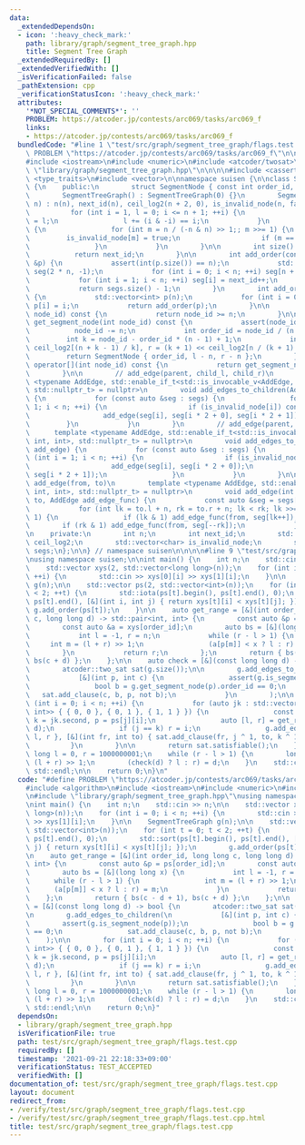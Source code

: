 ```yaml
---
data:
  _extendedDependsOn:
  - icon: ':heavy_check_mark:'
    path: library/graph/segment_tree_graph.hpp
    title: Segment Tree Graph
  _extendedRequiredBy: []
  _extendedVerifiedWith: []
  _isVerificationFailed: false
  _pathExtension: cpp
  _verificationStatusIcon: ':heavy_check_mark:'
  attributes:
    '*NOT_SPECIAL_COMMENTS*': ''
    PROBLEM: https://atcoder.jp/contests/arc069/tasks/arc069_f
    links:
    - https://atcoder.jp/contests/arc069/tasks/arc069_f
  bundledCode: "#line 1 \"test/src/graph/segment_tree_graph/flags.test.cpp\"\n#define\
    \ PROBLEM \"https://atcoder.jp/contests/arc069/tasks/arc069_f\"\n\n#include <algorithm>\n\
    #include <iostream>\n#include <numeric>\n#include <atcoder/twosat>\n\n#line 1\
    \ \"library/graph/segment_tree_graph.hpp\"\n\n\n\n#include <cassert>\n#include\
    \ <type_traits>\n#include <vector>\n\nnamespace suisen {\n\nclass SegmentTreeGraph\
    \ {\n    public:\n        struct SegmentNode { const int order_id, l, r; };\n\n\
    \        SegmentTreeGraph() : SegmentTreeGraph(0) {}\n        SegmentTreeGraph(int\
    \ n) : n(n), next_id(n), ceil_log2(n + 2, 0), is_invalid_node(n, false) {\n  \
    \          for (int i = 1, l = 0; i <= n + 1; ++i) {\n                ceil_log2[i]\
    \ = l;\n                l += (i & -i) == i;\n            }\n            if (n)\
    \ {\n                for (int m = n / (-n & n) >> 1;; m >>= 1) {\n           \
    \         is_invalid_node[m] = true;\n                    if (m == 0) break;\n\
    \                }\n            }\n        }\n\n        int size() const {\n \
    \           return next_id;\n        }\n\n        int add_order(const std::vector<int>\
    \ &p) {\n            assert(int(p.size()) == n);\n            std::vector<int>\
    \ seg(2 * n, -1);\n            for (int i = 0; i < n; ++i) seg[n + i] = p[i];\n\
    \            for (int i = 1; i < n; ++i) seg[i] = next_id++;\n            segs.push_back(std::move(seg));\n\
    \            return segs.size() - 1;\n        }\n        int add_order_identity()\
    \ {\n            std::vector<int> p(n);\n            for (int i = 0; i < n; ++i)\
    \ p[i] = i;\n            return add_order(p);\n        }\n\n        bool is_segment_node(int\
    \ node_id) const {\n            return node_id >= n;\n        }\n\n        SegmentNode\
    \ get_segment_node(int node_id) const {\n            assert(node_id >= n);\n \
    \           node_id -= n;\n            int order_id = node_id / (n - 1);\n   \
    \         int k = node_id - order_id * (n - 1) + 1;\n            int l = k <<\
    \ ceil_log2[(n + k - 1) / k], r = (k + 1) << ceil_log2[n / (k + 1) + 1];\n   \
    \         return SegmentNode { order_id, l - n, r - n };\n        }\n        SegmentNode\
    \ operator[](int node_id) const {\n            return get_segment_node(node_id);\n\
    \        }\n\n        // add_edge(parent, child_l, child_r)\n        template\
    \ <typename AddEdge, std::enable_if_t<std::is_invocable_v<AddEdge, int, int, int>,\
    \ std::nullptr_t> = nullptr>\n        void add_edges_to_children(AddEdge add_edge)\
    \ {\n            for (const auto &seg : segs) {\n                for (int i =\
    \ 1; i < n; ++i) {\n                    if (is_invalid_node[i]) continue;\n  \
    \                  add_edge(seg[i], seg[i * 2 + 0], seg[i * 2 + 1]);\n       \
    \         }\n            }\n        }\n        // add_edge(parent, child)\n  \
    \      template <typename AddEdge, std::enable_if_t<std::is_invocable_v<AddEdge,\
    \ int, int>, std::nullptr_t> = nullptr>\n        void add_edges_to_children(AddEdge\
    \ add_edge) {\n            for (const auto &seg : segs) {\n                for\
    \ (int i = 1; i < n; ++i) {\n                    if (is_invalid_node[i]) continue;\n\
    \                    add_edge(seg[i], seg[i * 2 + 0]);\n                    add_edge(seg[i],\
    \ seg[i * 2 + 1]);\n                }\n            }\n        }\n\n        //\
    \ add_edge(from, to)\n        template <typename AddEdge, std::enable_if_t<std::is_invocable_v<AddEdge,\
    \ int, int>, std::nullptr_t> = nullptr>\n        void add_edge(int from, SegmentNode\
    \ to, AddEdge add_edge_func) {\n            const auto &seg = segs[to.order_id];\n\
    \            for (int lk = to.l + n, rk = to.r + n; lk < rk; lk >>= 1, rk >>=\
    \ 1) {\n                if (lk & 1) add_edge_func(from, seg[lk++]);\n        \
    \        if (rk & 1) add_edge_func(from, seg[--rk]);\n            }\n        }\n\
    \n    private:\n        int n;\n        int next_id;\n        std::vector<int>\
    \ ceil_log2;\n        std::vector<char> is_invalid_node;\n        std::vector<std::vector<int>>\
    \ segs;\n};\n\n} // namespace suisen\n\n\n\n#line 9 \"test/src/graph/segment_tree_graph/flags.test.cpp\"\
    \nusing namespace suisen;\n\nint main() {\n    int n;\n    std::cin >> n;\n\n\
    \    std::vector xys(2, std::vector<long long>(n));\n    for (int i = 0; i < n;\
    \ ++i) {\n        std::cin >> xys[0][i] >> xys[1][i];\n    }\n\n    SegmentTreeGraph\
    \ g(n);\n\n    std::vector ps(2, std::vector<int>(n));\n    for (int t = 0; t\
    \ < 2; ++t) {\n        std::iota(ps[t].begin(), ps[t].end(), 0);\n        std::sort(ps[t].begin(),\
    \ ps[t].end(), [&](int i, int j) { return xys[t][i] < xys[t][j]; });\n       \
    \ g.add_order(ps[t]);\n    }\n\n    auto get_range = [&](int order_id, long long\
    \ c, long long d) -> std::pair<int, int> {\n        const auto &p = ps[order_id];\n\
    \        const auto &a = xys[order_id];\n        auto bs = [&](long long x) {\n\
    \            int l = -1, r = n;\n            while (r - l > 1) {\n           \
    \     int m = (l + r) >> 1;\n                (a[p[m]] < x ? l : r) = m;\n    \
    \        }\n            return r;\n        };\n        return { bs(c - d + 1),\
    \ bs(c + d) };\n    };\n\n    auto check = [&](const long long d) -> bool {\n\
    \        atcoder::two_sat sat(g.size());\n\n        g.add_edges_to_children(\n\
    \            [&](int p, int c) {\n                assert(g.is_segment_node(p));\n\
    \                bool b = g.get_segment_node(p).order_id == 0;\n             \
    \   sat.add_clause(c, b, p, not b);\n            }\n        );\n\n        for\
    \ (int i = 0; i < n; ++i) {\n            for (auto jk : std::vector<std::pair<int,\
    \ int>> { { 0, 0 }, { 0, 1 }, { 1, 1 } }) {\n                const int j = jk.first,\
    \ k = jk.second, p = ps[j][i];\n                auto [l, r] = get_range(k, xys[j][p],\
    \ d);\n                if (j == k) r = i;\n                g.add_edge(p, { k,\
    \ l, r }, [&](int fr, int to) { sat.add_clause(fr, j ^ 1, to, k ^ 1); });\n  \
    \          }\n        }\n\n        return sat.satisfiable();\n    };\n\n    long\
    \ long l = 0, r = 1000000001;\n    while (r - l > 1) {\n        long long d =\
    \ (l + r) >> 1;\n        (check(d) ? l : r) = d;\n    }\n    std::cout << l <<\
    \ std::endl;\n\n    return 0;\n}\n"
  code: "#define PROBLEM \"https://atcoder.jp/contests/arc069/tasks/arc069_f\"\n\n\
    #include <algorithm>\n#include <iostream>\n#include <numeric>\n#include <atcoder/twosat>\n\
    \n#include \"library/graph/segment_tree_graph.hpp\"\nusing namespace suisen;\n\
    \nint main() {\n    int n;\n    std::cin >> n;\n\n    std::vector xys(2, std::vector<long\
    \ long>(n));\n    for (int i = 0; i < n; ++i) {\n        std::cin >> xys[0][i]\
    \ >> xys[1][i];\n    }\n\n    SegmentTreeGraph g(n);\n\n    std::vector ps(2,\
    \ std::vector<int>(n));\n    for (int t = 0; t < 2; ++t) {\n        std::iota(ps[t].begin(),\
    \ ps[t].end(), 0);\n        std::sort(ps[t].begin(), ps[t].end(), [&](int i, int\
    \ j) { return xys[t][i] < xys[t][j]; });\n        g.add_order(ps[t]);\n    }\n\
    \n    auto get_range = [&](int order_id, long long c, long long d) -> std::pair<int,\
    \ int> {\n        const auto &p = ps[order_id];\n        const auto &a = xys[order_id];\n\
    \        auto bs = [&](long long x) {\n            int l = -1, r = n;\n      \
    \      while (r - l > 1) {\n                int m = (l + r) >> 1;\n          \
    \      (a[p[m]] < x ? l : r) = m;\n            }\n            return r;\n    \
    \    };\n        return { bs(c - d + 1), bs(c + d) };\n    };\n\n    auto check\
    \ = [&](const long long d) -> bool {\n        atcoder::two_sat sat(g.size());\n\
    \n        g.add_edges_to_children(\n            [&](int p, int c) {\n        \
    \        assert(g.is_segment_node(p));\n                bool b = g.get_segment_node(p).order_id\
    \ == 0;\n                sat.add_clause(c, b, p, not b);\n            }\n    \
    \    );\n\n        for (int i = 0; i < n; ++i) {\n            for (auto jk : std::vector<std::pair<int,\
    \ int>> { { 0, 0 }, { 0, 1 }, { 1, 1 } }) {\n                const int j = jk.first,\
    \ k = jk.second, p = ps[j][i];\n                auto [l, r] = get_range(k, xys[j][p],\
    \ d);\n                if (j == k) r = i;\n                g.add_edge(p, { k,\
    \ l, r }, [&](int fr, int to) { sat.add_clause(fr, j ^ 1, to, k ^ 1); });\n  \
    \          }\n        }\n\n        return sat.satisfiable();\n    };\n\n    long\
    \ long l = 0, r = 1000000001;\n    while (r - l > 1) {\n        long long d =\
    \ (l + r) >> 1;\n        (check(d) ? l : r) = d;\n    }\n    std::cout << l <<\
    \ std::endl;\n\n    return 0;\n}"
  dependsOn:
  - library/graph/segment_tree_graph.hpp
  isVerificationFile: true
  path: test/src/graph/segment_tree_graph/flags.test.cpp
  requiredBy: []
  timestamp: '2021-09-21 22:18:33+09:00'
  verificationStatus: TEST_ACCEPTED
  verifiedWith: []
documentation_of: test/src/graph/segment_tree_graph/flags.test.cpp
layout: document
redirect_from:
- /verify/test/src/graph/segment_tree_graph/flags.test.cpp
- /verify/test/src/graph/segment_tree_graph/flags.test.cpp.html
title: test/src/graph/segment_tree_graph/flags.test.cpp
---
```

